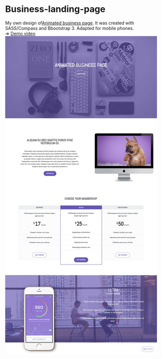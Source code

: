# Business-landing-page
My own design of[Animated business page](https://rawgit.com/atanyday/Business-landing-page/master/index.html). It was created with SASS/Compass and Bbootstrap 3. Adapted for mobile phones.
<br>
=> [Demo video](https://youtu.be/7A2xfnboN-g?list=PLfslS7IBS7XccqD7Yet2KDusjarx1G2Lv)
<br>
![Picture](Main.jpg)
